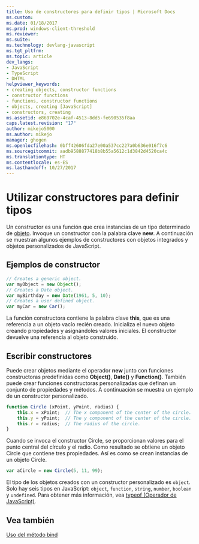 ```yaml
---
title: Uso de constructores para definir tipos | Microsoft Docs
ms.custom: 
ms.date: 01/18/2017
ms.prod: windows-client-threshold
ms.reviewer: 
ms.suite: 
ms.technology: devlang-javascript
ms.tgt_pltfrm: 
ms.topic: article
dev_langs:
- JavaScript
- TypeScript
- DHTML
helpviewer_keywords:
- creating objects, constructor functions
- constructor functions
- functions, constructor functions
- objects, creating [JavaScript]
- constructors, creating
ms.assetid: e869702e-4caf-4513-8dd5-fe690535f8aa
caps.latest.revision: "17"
author: mikejo5000
ms.author: mikejo
manager: ghogen
ms.openlocfilehash: 0bff42606fda27e00a537cc227a0b636e016f7c6
ms.sourcegitcommit: aadb9588877418b8b55a5612c1d3842d4520ca4c
ms.translationtype: HT
ms.contentlocale: es-ES
ms.lasthandoff: 10/27/2017
---
```

# <a name="using-constructors-to-define-types"></a>Utilizar constructores para definir tipos
Un constructor es una función que crea instancias de un tipo determinado de [objeto](../../javascript/objects-and-arrays-javascript.md). Invoque un constructor con la palabra clave **new**. A continuación se muestran algunos ejemplos de constructores con objetos integrados y objetos personalizados de JavaScript.  
  
## <a name="constructor-examples"></a>Ejemplos de constructor  
  
```JavaScript  
// Creates a generic object.  
var myObject = new Object();  
// Creates a Date object.  
var myBirthday = new Date(1961, 5, 10);  
// Creates a user defined object.  
var myCar = new Car();  
```  
  
 La función constructora contiene la palabra clave **this**, que es una referencia a un objeto vacío recién creado. Inicializa el nuevo objeto creando propiedades y asignándoles valores iniciales. El constructor devuelve una referencia al objeto construido.  
  
## <a name="writing-constructors"></a>Escribir constructores  
 Puede crear objetos mediante el operador **new** junto con funciones constructoras predefinidas como **Object()**, **Date()** y **Function()**. También puede crear funciones constructoras personalizadas que definan un conjunto de propiedades y métodos. A continuación se muestra un ejemplo de un constructor personalizado.  
  
```JavaScript  
function Circle (xPoint, yPoint, radius) {  
    this.x = xPoint;  // The x component of the center of the circle.  
    this.y = yPoint;  // The y component of the center of the circle.  
    this.r = radius;  // The radius of the circle.  
}  
```  
  
 Cuando se invoca el constructor Circle, se proporcionan valores para el punto central del círculo y el radio. Como resultado se obtiene un objeto Circle que contiene tres propiedades. Así es como se crean instancias de un objeto Circle.  
  
```JavaScript  
var aCircle = new Circle(5, 11, 99);  
```  
  
 El tipo de los objetos creados con un constructor personalizado es `object`. Solo hay seis tipos en JavaScript: `object`, `function`, `string`, `number`, `boolean` y `undefined`. Para obtener más información, vea [typeof (Operador de JavaScript)](../../javascript/reference/typeof-operator-decrementjavascript.md).  
  
## <a name="see-also"></a>Vea también  
 [Uso del método bind](../../javascript/advanced/using-the-bind-method-javascript.md)